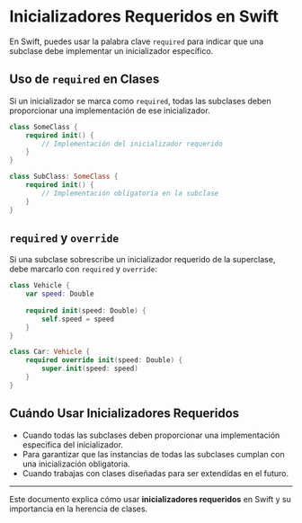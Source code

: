 # Inicializadores Requeridos en Swift

En Swift, puedes usar la palabra clave `required` para indicar que una subclase debe implementar un inicializador específico.

## Uso de `required` en Clases

Si un inicializador se marca como `required`, todas las subclases deben proporcionar una implementación de ese inicializador.

```swift
class SomeClass {
    required init() {
        // Implementación del inicializador requerido
    }
}

class SubClass: SomeClass {
    required init() {
        // Implementación obligatoria en la subclase
    }
}
```

## `required` y `override`

Si una subclase sobrescribe un inicializador requerido de la superclase, debe marcarlo con `required` y `override`:

```swift
class Vehicle {
    var speed: Double
    
    required init(speed: Double) {
        self.speed = speed
    }
}

class Car: Vehicle {
    required override init(speed: Double) {
        super.init(speed: speed)
    }
}
```

## Cuándo Usar Inicializadores Requeridos

- Cuando todas las subclases deben proporcionar una implementación específica del inicializador.
- Para garantizar que las instancias de todas las subclases cumplan con una inicialización obligatoria.
- Cuando trabajas con clases diseñadas para ser extendidas en el futuro.

---

Este documento explica cómo usar **inicializadores requeridos** en Swift y su importancia en la herencia de clases.